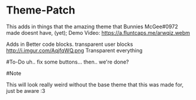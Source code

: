 # Theme-Patch
This adds in things that the amazing theme that Bunnies McGee#0972 made doesnt have, (yet);
Demo Video: https://a.fluntcaps.me/arwqiz.webm

Adds in Better code blocks.
transparent user blocks http://i.imgur.com/AqjfqWQ.png
Transparent everything

#To-Do
uh.. fix some buttons... then.. we're done?


#Note

This will look really weird without the base theme that this was made for, just be aware :3 
